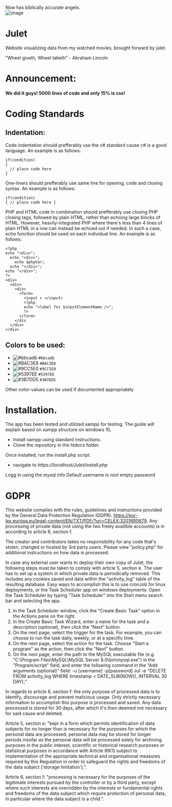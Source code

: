Now has biblically accurate angels.  
![image](https://user-images.githubusercontent.com/71311176/210680435-0c2739ec-6a2b-4bb7-8113-8ecadfca4d10.png)

# Julet
Website visualizing data from my watched movies, brought forward by julet.

"Wheel giveth, Wheel taketh" - Abraham Lincoln

# Announcement:
#### We did it guys! 5000 lines of code and only 15% is css!

# Coding Standards

## Indentation:
Code indentation should prefferably use the c# standard cause c# is a good language. An example is as follows:
  ```
  if(condition)
  {
    // place code here
  }
  ```
  One-liners should prefferably use same line for opening, code and closing syntax. An example is as follows:
  ```
  if(condition)
  { // place code here }
  ```
  PHP and HTML code in combination should prefferably use closing PHP closing tags, followed by plain HTML, rather than echoing large blocks of HTML.
  However, heavily-integrated PHP where there's less than 4 lines of plain HTML in a row can instead be echoed out if needed.
  In such a case, echo function should be used on each individual line. An example is as follows:
  ```
  <?php
  echo "<div>";
    echo "<div>";
      echo $phpVar;
    echo "</div>";
  echo "</div>";
  ?>
  <div>
    <div>
      <div>
        <form>
          <input > </input>
          <?php 
          echo "<label for $inputElementName />";
          ?>
        </form>
      </div
    </div>
  </div>
  ```
## Colors to be used:
- ![#bbcadb](https://placehold.co/30x30/bbcadb/bbcadb.png) `#bbcadb`
- ![#BAC3E8](https://placehold.co/30x30/BAC3E8/BAC3E8.png) `#BAC3E8`
- ![#9CC5E0](https://placehold.co/30x30/9CC5E0/9CC5E0.png) `#9CC5E0`
- ![#5397EE](https://placehold.co/30x30/5397EE/5397EE.png) `#5397EE`
- ![#3B7DD5](https://placehold.co/30x30/3B7DD5/3B7DD5.png) `#3B7DD5`

Other color-values can be used if documented appropriately 

# Installation. 

The app has been tested and utilized xampp for testing. 
The guide will explain based on xampp structure on windows 10, 

- Install xampp using standard instructions. 
- Clone the repository in the htdocs folder. 

Once installed, run the install.php script. 
- navigate to *https://localhost/Julet/install.php*

Logg in using the mysql info 
Default username is *root* empty password

# GDPR

This website complies with the rules, guidelines and instructions provided by the General Data Protection Regulation (GDPR). https://eur-lex.europa.eu/legal-content/EN/TXT/PDF/?uri=CELEX:32016R0679. Any processing of private data (not using the two freely availible accounts) is in according to article 6, section f.

The creator and contributors takes no responsibility for any code that's stolen, changed or hosted by 3rd party users. Please view "policy.php" for additional instructions on how data is processed.

In case any external user wants to deploy their own copy of Julet, the following steps must be taken to comply with article 5, section e. The user has to set up a system in which private data is periodically removed. This includes any cookies saved and data within the "activity_log" table of the resulting database. Easy ways to accomplish this is to use cronJob for linux deployments, or the Task Scheduler app on windows deployments.
Open the Task Scheduler by typing "Task Scheduler" into the Start menu search bar and selecting the app.

1. In the Task Scheduler window, click the "Create Basic Task" option in the Actions pane on the right.
2. In the Create Basic Task Wizard, enter a name for the task and a description (optional), then click the "Next" button.
3. On the next page, select the trigger for the task. For example, you can choose to run the task daily, weekly, or at a specific time.
4. On the next page, select the action for the task. Choose "Start a program" as the action, then click the "Next" button.
5. On the next page, enter the path to the MySQL executable file (e.g. "C:\Program Files\MySQL\MySQL Server 8.0\bin\mysql.exe") in the "Program/script" field, and enter the following command in the "Add arguments (optional)" field:
  -u [username] -p[password] Jul -e "DELETE FROM activity_log WHERE timestamp < DATE_SUB(NOW(), INTERVAL 30 DAY);"

In regards to article 6, section f: the only purpose of processed data is to identify, discourage and prevent malicious usage. Only strictly necessary information to accomplish this purpose is processed and saved. Any data processed is stored for 30 days, after which it's then deemed not necessary for said cause and deleted.

Article 5, section e: 
"kept in a form which permits identification of data subjects for no longer than is necessary for the purposes for which the personal data are processed; personal data may be stored for longer periods insofar as the personal data will be processed solely for archiving purposes in the public interest, scientific or historical research purposes or statistical purposes in accordance with Article 89(1) subject to implementation of the appropriate technical and organisational measures required by this Regulation in order to safeguard the rights and freedoms of the data subject (‘storage limitation’);".

Article 6, section f:
"processing is necessary for the purposes of the legitimate interests pursued by the controller or by a third party, except where such interests are overridden by the interests or fundamental rights and freedoms of the data subject which require protection of personal data, in particular where the data subject is a child.".
